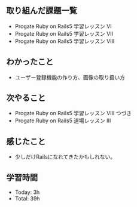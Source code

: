 ## 取り組んだ課題一覧
- Progate Ruby on Rails5 学習レッスン Ⅵ
- Progate Ruby on Rails5 学習レッスン Ⅶ
- Progate Ruby on Rails5 学習レッスン Ⅷ
## わかったこと
- ユーザー登録機能の作り方、画像の取り扱い方
## 次やること
- Progate Ruby on Rails5 学習レッスン Ⅷ つづき
- Progate Ruby on Rails5 道場レッスン Ⅲ
## 感じたこと
- 少しだけRailsになれてきたかもしれない。
## 学習時間
- Today: 3h
- Total: 39h
